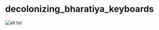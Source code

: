 # decolonizing_bharatiya_keyboards

![alt txt](https://user-images.githubusercontent.com/8291370/217516205-036d2578-c871-4a1d-89c0-5322945f8cd2.jpg)

